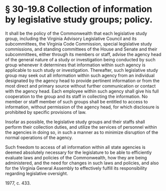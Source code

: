 # § 30-19.8 Collection of information by legislative study groups; policy.

<p>It shall be the policy of the Commonwealth that each legislative study group, including the Virginia Advisory Legislative Council and its subcommittees, the Virginia Code Commission, special legislative study commissions, and standing committees of the House and Senate and their subcommittees, either through its members or staff, advise the agency head of the general nature of a study or investigation being conducted by such group whenever it determines that information within such agency is applicable to such study or investigation. Thereafter, such legislative study group may seek out all information within such agency from an individual designated by the agency head to provide pertinent information or from the most direct and primary source without further communication or contact with the agency head. Each employee within such agency shall give his full cooperation to the group and its staff in collecting the information. No member or staff member of such groups shall be entitled to access to information, without permission of the agency head, for which disclosure is prohibited by specific provisions of law.</p><p>Insofar as possible, the legislative study groups and their staffs shall perform their collection duties, and utilize the services of personnel within the agencies in doing so, in such a manner as to minimize disruption of the normal operations of the agency.</p><p>Such freedom to access of all information within all state agencies is deemed absolutely necessary for the legislature to be able to efficiently evaluate laws and policies of the Commonwealth, how they are being administered, and the need for changes in such laws and policies, and also for the Virginia General Assembly to effectively fulfill its responsibility regarding legislative oversight.</p><p>1977, c. 433.</p>